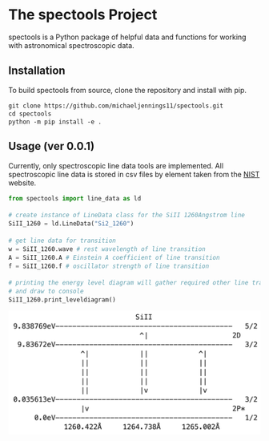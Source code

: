 # The spectools Project
spectools is a Python package of helpful data and functions for working with astronomical spectroscopic data.

## Installation
To build spectools from source, clone the repository and install with pip.
```shell
git clone https://github.com/michaeljennings11/spectools.git
cd spectools
python -m pip install -e .
```

## Usage (ver 0.0.1)
Currently, only spectroscopic line data tools are implemented. All spectroscopic line data is
stored in csv files by element taken from the [NIST](https://www.nist.gov/pml/atomic-spectra-database) website.
```python
from spectools import line_data as ld

# create instance of LineData class for the SiII 1260Angstrom line
SiII_1260 = ld.LineData("Si2_1260")

# get line data for transition
w = SiII_1260.wave # rest wavelength of line transition
A = SiII_1260.A # Einstein A coefficient of line transition
f = SiII_1260.f # oscillator strength of line transition

# printing the energy level diagram will gather required other line transitions
# and draw to console
SiII_1260.print_leveldiagram()
```
![](SiII_1260_leveldiagram.png)

